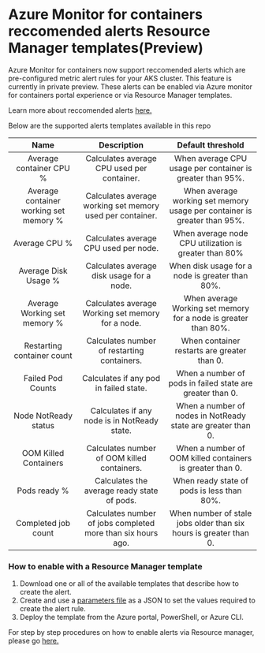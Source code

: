 # Azure Monitor for containers reccomended alerts Resource Manager templates(Preview)

Azure Monitor for containers now support reccomended alerts which are pre-configured metric alert rules for your AKS cluster. This feature is currently in private preview. These alerts can be enabled via Azure monitor for containers portal experience or via Resource Manager templates.

Learn more about reccomended alerts [here.](https://aka.ms/ci_reccomended_alerts)

Below are the supported alerts templates available in this repo

**Name**|**Description**|**Default threshold**
:-----:|:-----:|:-----:
Average container CPU %|Calculates average CPU used per container.|When average CPU usage per container is greater than 95%.
Average container working set memory %|Calculates average working set memory used per container.|When average working set memory usage per container is greater than 95%.
Average CPU %|Calculates average CPU used per node.|When average node CPU utilization is greater than 80%
Average Disk Usage %|Calculates average disk usage for a node.|When disk usage for a node is greater than 80%.
Average Working set memory %|Calculates average Working set memory for a node.|When average Working set memory for a node is greater than 80%.
Restarting container count|Calculates number of restarting containers.|When container restarts are greater than 0.
Failed Pod Counts|Calculates if any pod in failed state.|When a number of pods in failed state are greater than 0.
Node NotReady status|Calculates if any node is in NotReady state.|When a number of nodes in NotReady state are greater than 0.
OOM Killed Containers|Calculates number of OOM killed containers.|When a number of OOM killed containers is greater than 0.
Pods ready %|Calculates the average ready state of pods.|When ready state of pods is less than 80%.
Completed job count|Calculates number of jobs completed more than six hours ago.|When number of stale jobs older than six hours is greater than 0.



### How to enable with a Resource Manager template
1. Download one or all of the available templates that describe how to create the alert.
2. Create and use a [parameters file](https://docs.khulnasoft.com/en-us/azure/azure-resource-manager/templates/parameter-files) as a JSON to set the values required to create the alert rule.
3. Deploy the template from the Azure portal, PowerShell, or Azure CLI.

For step by step procedures on how to enable alerts via Resource manager, please go [here.](https://aka.ms/ci_alerts_arm)
